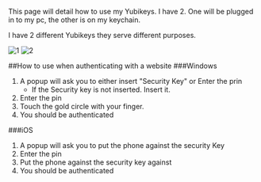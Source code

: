 This page will detail how to use my Yubikeys. I have 2. One will be plugged in to my pc, the other is on my keychain.

I have 2 different Yubikeys they serve different purposes.

![1](https://resources.yubico.com/53ZDUYE6/as/hh93hs6n73gnjn9rtj5b9sx/YubiKey_5C_NFC_vertical2x?auto=webp&format=png&width=300&height=300)
![2](https://resources.yubico.com/53ZDUYE6/as/5kwnrftb5hxztv6kxqhwb52r/YubiKey_5_NFC_vertical2x?auto=webp&format=png&width=300&height=300)

##How to use when authenticating with a website
###Windows
1. A popup will ask you to either insert "Security Key" or Enter the prin
	- If the Security key is not inserted. Insert it.
2. Enter the pin
3. Touch the gold circle with your finger.
4. You should be authenticated

###iOS
1. A popup will ask you to put the phone against the security Key
2. Enter the pin
3. Put the phone against the security key against
4. You should be authenticated
